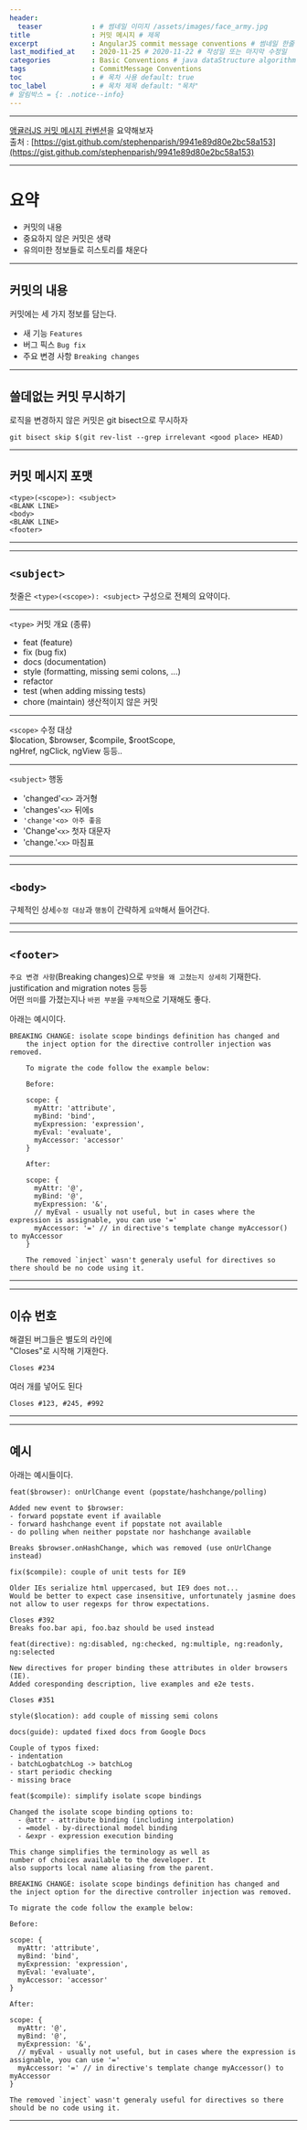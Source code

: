 ```yaml
---
header:
  teaser            : # 썸네일 이미지 /assets/images/face_army.jpg
title               : 커밋 메시지 # 제목
excerpt             : AngularJS commit message conventions # 썸네일 한줄 요약
last_modified_at    : 2020-11-25 # 2020-11-22 # 작성일 또는 마지막 수정일
categories          : Basic Conventions # java dataStructure algorithm git liquid math course / workout journal
tags                : CommitMessage Conventions
toc                 : # 목차 사용 default: true
toc_label           : # 목차 제목 default: "목차"
# 알림박스 = {: .notice--info}
---
```

---

[앵귤러JS 커밋 메시지 컨벤션](https://gist.github.com/stephenparish/9941e89d80e2bc58a153)을 요약해보자  
출처 : [https://gist.github.com/stephenparish/9941e89d80e2bc58a153](https://gist.github.com/stephenparish/9941e89d80e2bc58a153)

---

# 요약

 * 커밋의 내용
 * 중요하지 않은 커밋은 생략
 * 유의미한 정보들로 히스토리를 채운다

---

## 커밋의 내용

커밋에는 세 가지 정보를 담는다.
 * 새 기능 `Features`
 * 버그 픽스 `Bug fix`
 * 주요 변경 사항 `Breaking changes`

---

## 쓸데없는 커밋 무시하기

로직을 변경하지 않은 커밋은 git bisect으로 무시하자

```
git bisect skip $(git rev-list --grep irrelevant <good place> HEAD)
```

---

## 커밋 메시지 포맷

```
<type>(<scope>): <subject>
<BLANK LINE>
<body>
<BLANK LINE>
<footer>
```

---
---

## `<subject>`
첫줄은 `<type>(<scope>): <subject>` 구성으로 전체의 요약이다.

---

`<type>` 커밋 개요 (종류)
 * feat (feature)
 * fix (bug fix)
 * docs (documentation)
 * style (formatting, missing semi colons, …)
 * refactor
 * test (when adding missing tests)
 * chore (maintain) 생산적이지 않은 커밋

---

`<scope>` 수정 대상  
$location, $browser, $compile, $rootScope,  
ngHref, ngClick, ngView 등등..

---

`<subject>` 행동
 * 'changed'`<x>` 과거형
 * 'changes'`<x>` 뒤에s
 * `'change'<o> 아주 좋음`
 * 'Change'`<x>` 첫자 대문자
 * 'change.'`<x>` 마침표

---
---

## `<body>`

구체적인 상세`수정 대상`과 `행동`이 간략하게 `요약`해서 들어간다.  

---
---

## `<footer>`

`주요 변경 사항`(Breaking changes)으로 `무엇을 왜 고쳤는지 상세히` 기재한다.  
justification and migration notes 등등  
어떤 `의미`를 가졌는지나 `바뀐 부분`을 `구체적`으로 기재해도 좋다.  

아래는 예시이다.

```
BREAKING CHANGE: isolate scope bindings definition has changed and
    the inject option for the directive controller injection was removed.
    
    To migrate the code follow the example below:
    
    Before:
    
    scope: {
      myAttr: 'attribute',
      myBind: 'bind',
      myExpression: 'expression',
      myEval: 'evaluate',
      myAccessor: 'accessor'
    }
    
    After:
    
    scope: {
      myAttr: '@',
      myBind: '@',
      myExpression: '&',
      // myEval - usually not useful, but in cases where the expression is assignable, you can use '='
      myAccessor: '=' // in directive's template change myAccessor() to myAccessor
    }
    
    The removed `inject` wasn't generaly useful for directives so there should be no code using it.
```

---
---

## 이슈 번호

해결된 버그들은 별도의 라인에  
"Closes"로 시작해 기재한다.

```
Closes #234
```

여러 개를 넣어도 된다

```
Closes #123, #245, #992
```

---
---

## 예시

아래는 예시들이다.

```
feat($browser): onUrlChange event (popstate/hashchange/polling)

Added new event to $browser:
- forward popstate event if available
- forward hashchange event if popstate not available
- do polling when neither popstate nor hashchange available

Breaks $browser.onHashChange, which was removed (use onUrlChange instead)
```

```
fix($compile): couple of unit tests for IE9

Older IEs serialize html uppercased, but IE9 does not...
Would be better to expect case insensitive, unfortunately jasmine does
not allow to user regexps for throw expectations.

Closes #392
Breaks foo.bar api, foo.baz should be used instead
```

```
feat(directive): ng:disabled, ng:checked, ng:multiple, ng:readonly, ng:selected

New directives for proper binding these attributes in older browsers (IE).
Added coresponding description, live examples and e2e tests.

Closes #351
```

```
style($location): add couple of missing semi colons
```

```
docs(guide): updated fixed docs from Google Docs

Couple of typos fixed:
- indentation
- batchLogbatchLog -> batchLog
- start periodic checking
- missing brace
```

```
feat($compile): simplify isolate scope bindings

Changed the isolate scope binding options to:
  - @attr - attribute binding (including interpolation)
  - =model - by-directional model binding
  - &expr - expression execution binding

This change simplifies the terminology as well as
number of choices available to the developer. It
also supports local name aliasing from the parent.

BREAKING CHANGE: isolate scope bindings definition has changed and
the inject option for the directive controller injection was removed.

To migrate the code follow the example below:

Before:

scope: {
  myAttr: 'attribute',
  myBind: 'bind',
  myExpression: 'expression',
  myEval: 'evaluate',
  myAccessor: 'accessor'
}

After:

scope: {
  myAttr: '@',
  myBind: '@',
  myExpression: '&',
  // myEval - usually not useful, but in cases where the expression is assignable, you can use '='
  myAccessor: '=' // in directive's template change myAccessor() to myAccessor
}

The removed `inject` wasn't generaly useful for directives so there should be no code using it.
```

---
